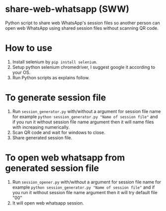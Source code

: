 # share-web-whatsapp (SWW)

Python script to share web WhatsApp's session files so another person can open web WhatsApp using shared session files without scanning QR code.

# How to use

1. Install selenium by `pip install selenium`.
2. Setup python selenium chromedriver, I suggest google it according to your OS.
3. Run Python scripts as explains follow.

# To generate session file

1. Run `session_generator.py` with/without a argument for session file name for example `python session_generator.py "Name of session file"` and if you run it without session file name argument then it will name files with increasing numerically.
2. Scan QR code and wait for windows to close.
3. Share generated session file.

# To open web whatsapp from generated session file

1. Run `session_opener.py` with/without a argument for session file name for example `python session_generator.py "Name of session file"` and if you run it without session file name argument then it will try default file "00"
2. It will open web whatsapp session.
